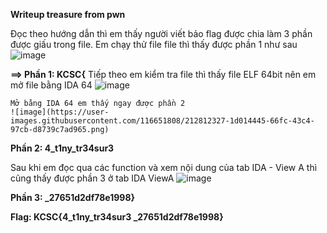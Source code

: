 **Writeup treasure from pwn**

   Đọc theo hướng dẫn thì em thấy người viết bảo flag được chia làm 3 phần được giấu trong file. Em chạy thử file file thì thấy được phần 1 như sau
   ![image](https://user-images.githubusercontent.com/116651808/212811939-8496dd04-4d0d-4ca8-8735-8fd3aa429527.png)

   **==> Phần 1: KCSC{**
   Tiếp theo em kiểm tra file thì thấy file ELF 64bit nên em mở file bằng IDA 64
   ![image](https://user-images.githubusercontent.com/116651808/212812167-541764f2-b696-4897-9c0d-5030bb81b59d.png)

    Mở bằng IDA 64 em thấy ngay được phần 2
    ![image](https://user-images.githubusercontent.com/116651808/212812327-1d014445-66fc-43c4-97cb-d8739c7ad965.png)

   **Phần 2: 4_t1ny_tr34sur3**
   
   Sau khi em đọc qua các function và xem nội dung của tab IDA - View A thì cũng thấy được phần 3 ở tab IDA ViewA
   ![image](https://user-images.githubusercontent.com/116651808/212813601-99ea6a0f-6596-445c-a31d-2dd1694237af.png)

  **Phần 3: _27651d2df78e1998}**
  
  **Flag: KCSC{4_t1ny_tr34sur3 _27651d2df78e1998}**
